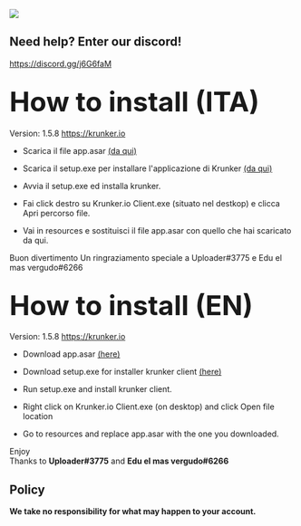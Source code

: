 <img src="https://i.imgur.com/Z2tkF5j.png"><br>
## Need help? Enter our discord!
<a href="https://discord.gg/j6G6faM" target="_blank">https://discord.gg/j6G6faM</a>

## <font size="20px">How to install (ITA)</font><br>
Version: 1.5.8 https://krunker.io

- Scarica il file app.asar <a href="#">(da qui)</a>

- Scarica il setup.exe per installare l'applicazione di Krunker <a href="https://client.krunker.io/setup.exe" target="_blank">(da qui)</a>

- Avvia il setup.exe ed installa krunker.

- Fai click destro su Krunker.io Client.exe (situato nel destkop) e clicca Apri percorso file.

- Vai in resources e sostituisci il file app.asar con quello che hai scaricato da qui.

Buon divertimento
Un ringraziamento speciale a Uploader#3775 e Edu el mas vergudo#6266

## <font size="20px">How to install (EN)</font><br>
Version: 1.5.8 https://krunker.io

- Download app.asar <a href="#">(here)</a>

- Download setup.exe for installer krunker client <a href="https://client.krunker.io/setup.exe" target="_blank">(here)</a>

- Run setup.exe and install krunker client.

- Right click on Krunker.io Client.exe (on desktop) and click Open file location

- Go to resources and replace app.asar with the one you downloaded.

Enjoy<br>
Thanks to <b>Uploader#3775</b> and <b>Edu el mas vergudo#6266</b>

## Policy
<b>We take no responsibility for what may happen to your account.</b>

